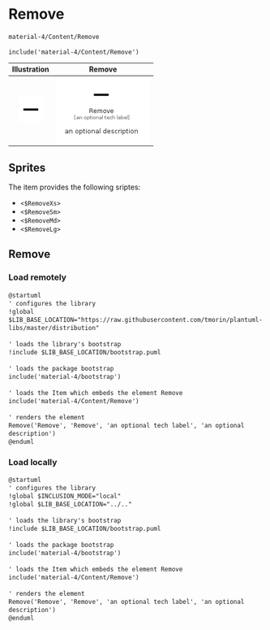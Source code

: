 # Remove


```text
material-4/Content/Remove
```

```text
include('material-4/Content/Remove')
```



| Illustration | Remove |
| :---: | :---: |
| ![illustration for Illustration](../../material-4/Content/Remove.png) | ![illustration for Remove](../../material-4/Content/Remove.Local.png) |



## Sprites
The item provides the following sriptes:

- `<$RemoveXs>`
- `<$RemoveSm>`
- `<$RemoveMd>`
- `<$RemoveLg>`





## Remove

### Load remotely
```plantuml
@startuml
' configures the library
!global $LIB_BASE_LOCATION="https://raw.githubusercontent.com/tmorin/plantuml-libs/master/distribution"

' loads the library's bootstrap
!include $LIB_BASE_LOCATION/bootstrap.puml

' loads the package bootstrap
include('material-4/bootstrap')

' loads the Item which embeds the element Remove
include('material-4/Content/Remove')

' renders the element
Remove('Remove', 'Remove', 'an optional tech label', 'an optional description')
@enduml
```

### Load locally
```plantuml
@startuml
' configures the library
!global $INCLUSION_MODE="local"
!global $LIB_BASE_LOCATION="../.."

' loads the library's bootstrap
!include $LIB_BASE_LOCATION/bootstrap.puml

' loads the package bootstrap
include('material-4/bootstrap')

' loads the Item which embeds the element Remove
include('material-4/Content/Remove')

' renders the element
Remove('Remove', 'Remove', 'an optional tech label', 'an optional description')
@enduml
```

